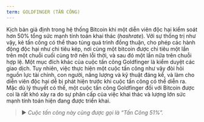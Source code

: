 ```yaml
---
term: GOLDFINGER (TẤN CÔNG)
---
```


Kịch bản giả định trong hệ thống Bitcoin khi một diễn viên độc hại kiểm soát hơn 50% tổng sức mạnh tính toán khai thác (*hashrate*). Với sự thống trị như vậy, kẻ tấn công có thể thao túng quá trình đồng thuận, cho phép các hành động độc hại như chi tiêu kép, nơi cùng một bitcoin được chi tiêu một lần trên một chuỗi cuối cùng trở nên lỗi thời, và sau đó một lần nữa trên chuỗi hợp lệ. Một mục đích khác của cuộc tấn công Goldfinger là kiểm duyệt các giao dịch. Tuy nhiên, việc thực hiện một cuộc tấn công như vậy đòi hỏi nguồn lực tài chính, con người, năng lượng và kỹ thuật đáng kể, và làm cho diễn viên độc hại dễ bị phát hiện trước khi cuộc tấn công có thể diễn ra. Mặc dù lý thuyết có thể, một cuộc tấn công Goldfinger đối với Bitcoin được coi là rất khó xảy ra do sự phân cấp của việc khai thác và lượng lớn sức mạnh tính toán hiện đang được triển khai.

> ► *Cuộc tấn công này cũng được gọi là “Tấn Công 51%”.*